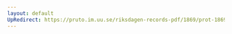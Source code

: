 ```yaml
---
layout: default
UpRedirect: https://pruto.im.uu.se/riksdagen-records-pdf/1869/prot-1869--fk--503/prot-1869--fk--503_028.pdf
---
```

